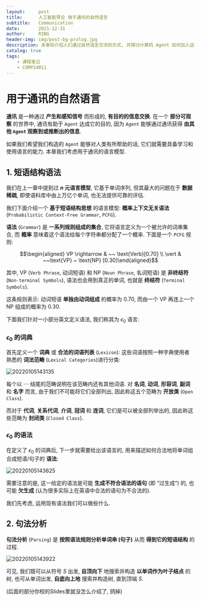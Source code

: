 ```yaml
---
layout:     post
title:      人工智能导论 用于通讯的自然语言
subtitle:   Communication
date:       2021-12-31
author:     R1NG
header-img: img/post-bg-prolog.jpg
description: 本章将介绍人们通过自然语言交流的方式, 并探讨计算机 Agent 如何加入这样的会话中.
catalog: true
tags:
    - 课程笔记
    - COMP24011
---
```


# 用于通讯的自然语言

**通讯** 是一种通过 **产生和感知信号** 而形成的, **有目的的信息交换**. 在一个 **部分可观察** 的世界中, 通讯有助于 `Agent` 达成它的目的, 因为 `Agent` 能够通过通讯获得 **由其他 `Agent` 观察到或推断出的信息**. 

如果我们希望我们构造的 `Agent` 能够对人类有所帮助的话, 它们就需要具备学习和使用语言的能力. 本章我们考虑用于通讯的语言模型. 

## 1. 短语结构语法

我们在上一章中提到过 **$n$ 元语言模型**, 它基于单词序列, 但其最大的问题在于 **数据稀疏**, 即使语料库中由上万亿个单词, 也无法提供可靠的评估.  

我们下面介绍一个 **基于短语结构思想** 的语言模型: **概率上下文无关语法** (`Probabilistic Context-Free Grammar`, `PCFG`).

**语法** (`Grammar`) 是 **一系列规则组成的集合**, 它将语言定义为一个被允许的词串集合, 而 **概率** 意味着这个语法给每个字符串都分配了一个概率. 下面是一个 `PCFG` 规则:

$$\begin{aligned} VP \rightarrow & ~~ \text{Verb}[0.70] \\ \vert & ~~\text{VP} ~ \text{NP} [0.30]\end{aligned}$$

其中, $\text{VP}$ (`Verb Phrase`, 动词短语) 和 $\text{NP}$ (`Noun Phrase`, 名词短语) 是 **非终结符** (`Non-terminal Symbols`), 语法也会用到真正的单词, 也就是 **终结符** (`Terminal Symbols`). 

这条规则表示: 动词短语 **单独由动词组成** 的概率为 $0.70$, 而由一个 $\text{VP}$ 再连上一个 $\text{NP}$ 组成的概率为 $0.30$.

下面我们针对一小部分英文定义语法, 我们称其为 $\epsilon_0$ 语言: 

### $\epsilon_0$ 的词典

首先定义一个 **词典** 或 **合法的词语列表** (`Lexicon`): 这些词语按照一种字典使用者熟悉的 **词法范畴** (`Lexical Categories`)进行分类:

![20220105143135](https://cdn.jsdelivr.net/gh/KirisameR/KirisameR.github.io/img/blogpost_images/20220105143135.png)

每个以 $\cdots$ 结尾的范畴说明在该范畴内还有其他词语. 对 **名词**, **动词**, **形容词**, **副词** 和 **名字** 而言, 由于我们不可能将它们全部列出, 因此称这五个范畴为 **开放类** (`Open Class`). 

而对于 **代词**, **关系代词**, **介词**, **冠词** 和 **连词**, 它们是可以被全部列举出的, 因此称这些范畴为 **封闭类** (`Closed Class`).

### $\epsilon_0$ 的语法

在定义了 $\epsilon_0$ 的词典后, 下一步就需要给出该语言的, 用来描述如何合法地将单词组合成短语/句子的 **语法**:

![20220105143625](https://cdn.jsdelivr.net/gh/KirisameR/KirisameR.github.io/img/blogpost_images/20220105143625.png)

需要注意的是, 这一给定的语法是可能 **生成不符合语法的语句** (即 “过生成”) 的, 也可能 **欠生成** (认为很多实际上在英语中合法的语句为不合法的). 

我们先考虑, 运用现有语法我们可以做些什么.

## 2. 句法分析

**句法分析** (`Parsing`) 是 **按照语法规则分析单词串 (句子)** 从而 **得到它的短语结构** 的过程. 

![20220105143922](https://cdn.jsdelivr.net/gh/KirisameR/KirisameR.github.io/img/blogpost_images/20220105143922.png)

可见, 我们既可以从符号 $S$ 出发, **自顶向下** 地搜索并构造 **以单词作为叶子结点** 的树, 也可从单词出发, **自底向上地** 搜索并构造树, 直到顶端 $S$. 

(后面的部分你校的Slides里就没怎么介绍了, 鸽掉)